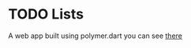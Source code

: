 # TODO Lists

A web app built using polymer.dart you can see [there](http://antonin-lebrard.com/perso/perso/build/web/)
